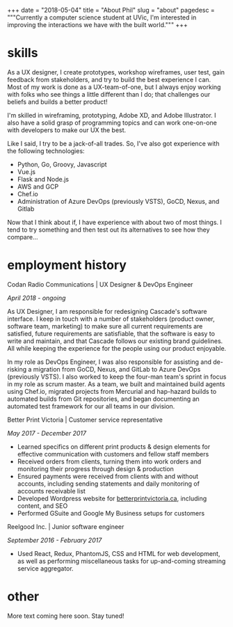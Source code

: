 +++
date = "2018-05-04"
title = "About Phil"
slug = "about"
pagedesc = """Currently a computer science student at UVic, I'm interested
in improving the interactions we have with the built world."""
+++

# skills

As a UX designer, I create prototypes, workshop wireframes, user test, gain
feedback from stakeholders, and try to build the best experience I can. Most of
my work is done as a UX-team-of-one, but I always enjoy working with folks who
see things a little different than I do; that challenges our beliefs and builds
a better product!

I'm skilled in wireframing, prototyping, Adobe XD, and Adobe Illustrator. I
also have a solid grasp of programming topics and can work one-on-one with
developers to make our UX the best.


Like I said, I try to be a jack-of-all trades. So, I've also got experience with
the following technologies:

- Python, Go, Groovy, Javascript
- Vue.js
- Flask and Node.js
- AWS and GCP
- Chef.io
- Administration of Azure DevOps (previously VSTS), GoCD, Nexus, and Gitlab 
 
Now that I think about if, I have experience with about two of most things. I
tend to try something and then test out its alternatives to see how
they compare...

# employment history
<span class='employer'>Codan Radio Communications | UX Designer & DevOps Engineer</span>

_April 2018 - ongoing_

As UX Designer, I am responsible for redesigning Cascade's software interface.
I keep in touch with a number of stakeholders (product owner, software team,
marketing) to make sure all current requirements are satisfied, future
requirements are satisfiable, that the software is easy to write and maintain,
and that Cascade follows our existing brand guidelines. All while keeping the
experience for the people using our product enjoyable.

In my role as DevOps Engineer, I was also responsible for assisting and
de-risking a migration from GoCD, Nexus, and GitLab to Azure DevOps (previously
VSTS). I also worked to keep the four-man team's sprint in focus in my role as
scrum master. As a team, we built and maintained build agents using Chef.io,
migrated projects from Mercurial and hap-hazard builds to automated builds from
Git repositories, and began documenting an automated test framework for our
all teams in our division.

<span class='employer'>Better Print Victoria | Customer service representative</span>

_May 2017 - December 2017_

- Learned specifics on different print products & design elements for effective 
communication with customers and fellow staff members
- Received orders from clients, turning them into work orders and monitoring their progress through design & production
- Ensured payments were received from clients with and without accounts, including sending statements and daily monitoring of accounts receivable list
- Developed Wordpress website for [betterprintvictoria.ca](http://betterprintvictoria.com/), including content, and SEO
- Performed GSuite and Google My Business setups for customers


<span class='employer'>Reelgood Inc. | Junior software engineer</span>

_September 2016 - February 2017_

- Used React, Redux, PhantomJS, CSS and HTML for web development, as well as performing miscellaneous tasks for up-and-coming streaming service aggregator.


# other
More text coming here soon. Stay tuned!
